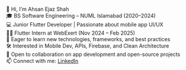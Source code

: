 👋 Hi, I'm Ahsan Ejaz Shah  
🎓 BS Software Engineering – NUML Islamabad (2020–2024)  
💻 Junior Flutter Developer | Passionate about mobile app UI/UX  
🧑‍💻 Flutter Intern at WebExert (Nov 2024 – Feb 2025)  
🌱 Eager to learn new technologies, frameworks, and best practices  
🛠️ Interested in Mobile Dev, APIs, Firebase, and Clean Architecture  
🤝 Open to collaboration on app development and open-source projects  
📫 Connect with me: [LinkedIn](https://www.linkedin.com/in/ahsan-ejaz-shah-977349202)
